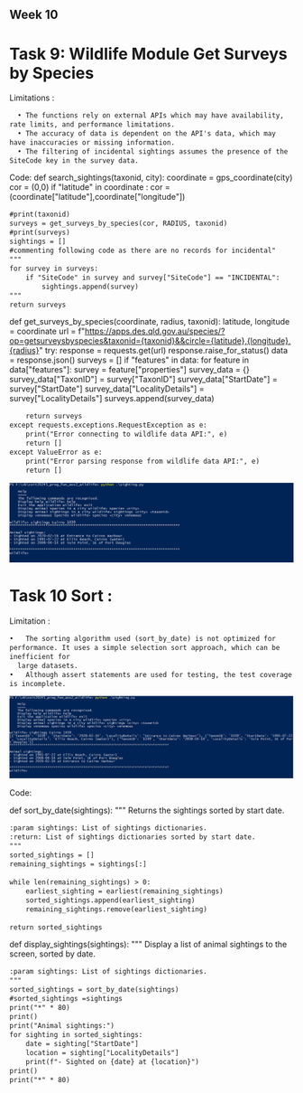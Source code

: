 ## Week 10

# Task 9: Wildlife Module Get Surveys by Species

  Limitations : 
  
      •	The functions rely on external APIs which may have availability, rate limits, and performance limitations.
      •	The accuracy of data is dependent on the API's data, which may have inaccuracies or missing information.
      •	The filtering of incidental sightings assumes the presence of the SiteCode key in the survey data.

Code:
def search_sightings(taxonid, city):
    coordinate = gps_coordinate(city)
    cor = (0,0)
    if "latitude" in coordinate :
        cor = (coordinate["latitude"],coordinate["longitude"])
    
    #print(taxonid)
    surveys = get_surveys_by_species(cor, RADIUS, taxonid)
    #print(surveys)
    sightings = []
    #commenting following code as there are no records for incidental"
    """
    for survey in surveys:
        if "SiteCode" in survey and survey["SiteCode"] == "INCIDENTAL":
            sightings.append(survey)
    """
    return surveys

def get_surveys_by_species(coordinate, radius, taxonid):
    latitude, longitude = coordinate
    url = f"https://apps.des.qld.gov.au/species/?op=getsurveysbyspecies&taxonid={taxonid}&&circle={latitude},{longitude},{radius}"
    try:
        response = requests.get(url)
        response.raise_for_status()
        data = response.json()
        surveys = []
        if "features" in data:
            for feature in data["features"]:
                survey = feature["properties"]
                survey_data = {}
                survey_data["TaxonID"] = survey["TaxonID"]
                survey_data["StartDate"] = survey["StartDate"]
                survey_data["LocalityDetails"] = survey["LocalityDetails"]
                surveys.append(survey_data)
            
        return surveys
    except requests.exceptions.RequestException as e:
        print("Error connecting to wildlife data API:", e)
        return []
    except ValueError as e:
        print("Error parsing response from wildlife data API:", e)
        return []

![screenshot](https://github.com/Foram1123/project-python/blob/main/Images/Part3/9.PNG)

# Task 10 Sort : 

Limitation :

    •	The sorting algorithm used (sort_by_date) is not optimized for performance. It uses a simple selection sort approach, which can be inefficient for     
      large datasets.
    •	Although assert statements are used for testing, the test coverage is incomplete.

![screenshot](https://github.com/Foram1123/project-python/blob/main/Images/Part3/10.PNG)

Code:

def sort_by_date(sightings):
    """
    Returns the sightings sorted by start date.
    
    :param sightings: List of sightings dictionaries.
    :return: List of sightings dictionaries sorted by start date.
    """
    sorted_sightings = []
    remaining_sightings = sightings[:]
    
    while len(remaining_sightings) > 0:
        earliest_sighting = earliest(remaining_sightings)
        sorted_sightings.append(earliest_sighting)
        remaining_sightings.remove(earliest_sighting)
        
    return sorted_sightings


def display_sightings(sightings):
    """
    Display a list of animal sightings to the screen, sorted by date.

    :param sightings: List of sightings dictionaries.
    """
    sorted_sightings = sort_by_date(sightings)
    #sorted_sightings =sightings
    print("*" * 80)
    print()
    print("Animal sightings:")
    for sighting in sorted_sightings:
        date = sighting["StartDate"]
        location = sighting["LocalityDetails"]
        print(f"- Sighted on {date} at {location}")
    print()
    print("*" * 80)



